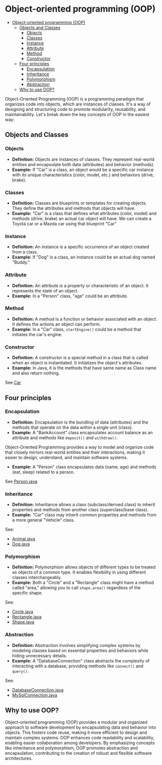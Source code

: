 # Object-oriented programming (OOP)

<!--toc:start-->

- [Object-oriented programming (OOP)](#object-oriented-programming-oop)
  - [Objects and Classes](#objects-and-classes)
    - [Objects](#objects)
    - [Classes](#classes)
    - [Instance](#instance)
    - [Attribute](#attribute)
    - [Method](#method)
    - [Constructor](#constructor)
  - [Four principles](#four-principles)
    - [Encapsulation](#encapsulation)
    - [Inheritance](#inheritance)
    - [Polymorphism](#polymorphism)
    - [Abstraction](#abstraction)
  - [Why to use OOP?](#why-to-use-oop)

<!--toc:end-->

Object-Oriented Programming (OOP) is a programming paradigm that organizes code into objects, which are instances of classes. It's a way of designing and structuring code to promote modularity, reusability, and maintainability. Let's break down the key concepts of OOP in the easiest way:

## Objects and Classes

### Objects

- **Definition:** Objects are instances of classes. They represent real-world entities and encapsulate both data (attributes) and behavior (methods).
- **Example:** If "Car" is a class, an object would be a specific car instance with its unique characteristics (color, model, etc.) and behaviors (drive, brake).

### Classes

- **Definition:** Classes are blueprints or templates for creating objects. They define the attributes and methods that objects will have.
- **Example:** "Car" is a class that defines what attributes (color, model) and methods (drive, brake) an actual car object will have. We can create a Toyota car or a Mazda car using that blueprint "Car"

### Instance

- **Definition:** An instance is a specific occurrence of an object created from a class.
- **Example:** If "Dog" is a class, an instance could be an actual dog named "Buddy."

### Attribute

- **Definition:** An attribute is a property or characteristic of an object. It represents the state of an object.
- **Example:** In a "Person" class, "age" could be an attribute.

### Method

- **Definition:** A method is a function or behavior associated with an object. It defines the actions an object can perform.
- **Example:** In a "Car" class, `startEngine()` could be a method that initiates the car's engine.

### Constructor

- **Definition:** A constructor is a special method in a class that is called when an object is instantiated. It initializes the object's attributes.
- **Example:** In Java, it is the methods that have same name as Class name and also return nothing.

See [Car](/src/main/java/oop/objects_and_classes/Car.java)

## Four principles

### Encapsulation

- **Definition:** Encapsulation is the bundling of data (attributes) and the methods that operate on the data within a single unit (class).
- **Example:** A "BankAccount" class encapsulates account balance as an attribute and methods like `deposit()` and `withdraw()`.

Object-Oriented Programming provides a way to model and organize code that closely mirrors real-world entities and their interactions, making it easier to design, understand, and maintain software systems.

- **Example:** A "Person" class encapsulates data (name, age) and methods (eat, sleep) related to a person.

See [Person.java](/src/main/java/oop/encapsulation/Person.java)

### Inheritance

- **Definition:** Inheritance allows a class (subclass/derived class) to inherit properties and methods from another class (superclass/base class).
- **Example:** "Car" class may inherit common properties and methods from a more general "Vehicle" class.

See:

- [Animal.java](/src/main/java/oop/inheritance/Animal.java)
- [Dog.java](/src/main/java/oop/inheritance/Dog.java)

### Polymorphism

- **Definition:** Polymorphism allows objects of different types to be treated as objects of a common type. It enables flexibility in using different classes interchangeably.
- **Example:** Both a "Circle" and a "Rectangle" class might have a method called "area," allowing you to call `shape.area()` regardless of the specific shape.

See:

- [Circle.java](/src/main/java/oop/polymorphism/Circle.java)
- [Rectangle.java](/src/main/java/oop/polymorphism/Rectangle.java)
- [Shape.java](/src/main/java/oop/polymorphism/Shape.java)

### Abstraction

- **Definition:** Abstraction involves simplifying complex systems by modeling classes based on essential properties and behaviors while hiding unnecessary details.
- **Example:** A "DatabaseConnection" class abstracts the complexity of interacting with a database, providing methods like `connect()` and `query()`.

See:

- [DatabaseConnection.java](/src/main/java/oop/abstraction/DatabaseConnection.java)
- [MySqlConnection.java](/src/main/java/oop/abstraction/MySqlConnection.java)

## Why to use OOP?

Object-oriented programming (OOP) provides a modular and organized approach to software development by encapsulating data and behavior into objects. This fosters code reuse, making it more efficient to design and maintain complex systems. OOP enhances code readability and scalability, enabling easier collaboration among developers. By emphasizing concepts like inheritance and polymorphism, OOP promotes abstraction and encapsulation, contributing to the creation of robust and flexible software architectures.
